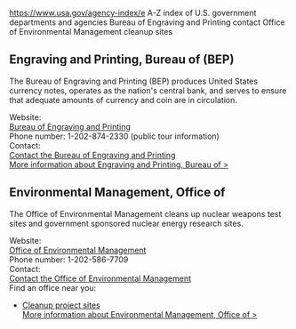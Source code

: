 

https://www.usa.gov/agency-index/e
A-Z index of U.S. government departments and agencies
Bureau of Engraving and Printing contact
Office of Environmental Management cleanup sites

## Engraving and Printing, Bureau of (BEP)

The Bureau of Engraving and Printing (BEP) produces United States currency notes, operates as the nation's central bank, and serves to ensure that adequate amounts of currency and coin are in circulation.

Website:  
[Bureau of Engraving and Printing](https://www.moneyfactory.gov/)  
Phone number: 1-202-874-2330 (public tour information)  
Contact:  
[Contact the Bureau of Engraving and Printing](https://www.bep.gov/contact-us)  
[More information about Engraving and Printing, Bureau of >](https://www.usa.gov/agencies/bureau-of-engraving-and-printing)

## Environmental Management, Office of

The Office of Environmental Management cleans up nuclear weapons test sites and government sponsored nuclear energy research sites.

Website:  
[Office of Environmental Management](https://www.energy.gov/em/office-environmental-management)  
Phone number: 1-202-586-7709  
Contact:  
[Contact the Office of Environmental Management](https://www.energy.gov/em/contact-em)  
Find an office near you:  
* [Cleanup project sites](https://www.energy.gov/em/mission/cleanup-sites)  
[More information about Environmental Management, Office of >](https://www.usa.gov/agencies/office-of-environmental-management)
